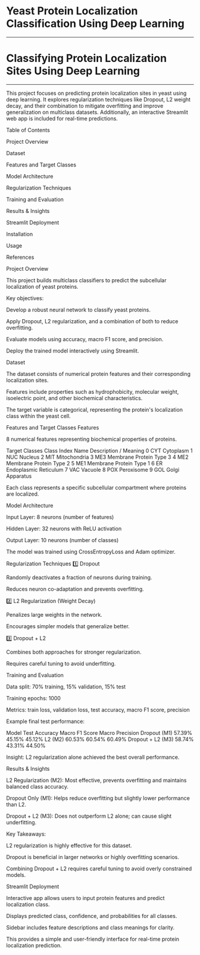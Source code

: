 # Yeast Protein Localization Classification Using Deep Learning
---
# Classifying Protein Localization Sites Using Deep Learning
---
This project focuses on predicting protein localization sites in yeast using deep learning. It explores regularization techniques like Dropout, L2 weight decay, and their combination to mitigate overfitting and improve generalization on multiclass datasets. Additionally, an interactive Streamlit web app is included for real-time predictions.

Table of Contents

Project Overview

Dataset

Features and Target Classes

Model Architecture

Regularization Techniques

Training and Evaluation

Results & Insights

Streamlit Deployment

Installation

Usage

References

Project Overview

This project builds multiclass classifiers to predict the subcellular localization of yeast proteins.

Key objectives:

Develop a robust neural network to classify yeast proteins.

Apply Dropout, L2 regularization, and a combination of both to reduce overfitting.

Evaluate models using accuracy, macro F1 score, and precision.

Deploy the trained model interactively using Streamlit.

Dataset

The dataset consists of numerical protein features and their corresponding localization sites.

Features include properties such as hydrophobicity, molecular weight, isoelectric point, and other biochemical characteristics.

The target variable is categorical, representing the protein's localization class within the yeast cell.

Features and Target Classes
Features

8 numerical features representing biochemical properties of proteins.

Target Classes
Class Index	Name	Description / Meaning
0	CYT	Cytoplasm
1	NUC	Nucleus
2	MIT	Mitochondria
3	ME3	Membrane Protein Type 3
4	ME2	Membrane Protein Type 2
5	ME1	Membrane Protein Type 1
6	ER	Endoplasmic Reticulum
7	VAC	Vacuole
8	POX	Peroxisome
9	GOL	Golgi Apparatus

Each class represents a specific subcellular compartment where proteins are localized.

Model Architecture

Input Layer: 8 neurons (number of features)

Hidden Layer: 32 neurons with ReLU activation

Output Layer: 10 neurons (number of classes)

The model was trained using CrossEntropyLoss and Adam optimizer.

Regularization Techniques
1️⃣ Dropout

Randomly deactivates a fraction of neurons during training.

Reduces neuron co-adaptation and prevents overfitting.

2️⃣ L2 Regularization (Weight Decay)

Penalizes large weights in the network.

Encourages simpler models that generalize better.

3️⃣ Dropout + L2

Combines both approaches for stronger regularization.

Requires careful tuning to avoid underfitting.

Training and Evaluation

Data split: 70% training, 15% validation, 15% test

Training epochs: 1000

Metrics: train loss, validation loss, test accuracy, macro F1 score, precision

Example final test performance:

Model	Test Accuracy	Macro F1 Score	Macro Precision
Dropout (M1)	57.39%	45.15%	45.12%
L2 (M2)	60.53%	60.54%	60.49%
Dropout + L2 (M3)	58.74%	43.31%	44.50%

Insight: L2 regularization alone achieved the best overall performance.

Results & Insights

L2 Regularization (M2): Most effective, prevents overfitting and maintains balanced class accuracy.

Dropout Only (M1): Helps reduce overfitting but slightly lower performance than L2.

Dropout + L2 (M3): Does not outperform L2 alone; can cause slight underfitting.

Key Takeaways:

L2 regularization is highly effective for this dataset.

Dropout is beneficial in larger networks or highly overfitting scenarios.

Combining Dropout + L2 requires careful tuning to avoid overly constrained models.

Streamlit Deployment

Interactive app allows users to input protein features and predict localization class.

Displays predicted class, confidence, and probabilities for all classes.

Sidebar includes feature descriptions and class meanings for clarity.

This provides a simple and user-friendly interface for real-time protein localization prediction.
